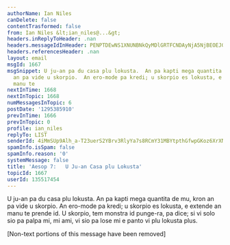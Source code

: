 ```yaml
---
authorName: Ian Niles
canDelete: false
contentTrasformed: false
from: Ian Niles &lt;ian_niles@...&gt;
headers.inReplyToHeader: .nan
headers.messageIdInHeader: PENPTDEwNS1XNUNBNkQyMDlGRTFCNDAyNjA5NjBEOEJGNzBAcGh4LmdibD4=
headers.referencesHeader: .nan
layout: email
msgId: 1667
msgSnippet: U ju-an pa du casa plu lokusta.  An pa kapti mega quantita de mu, kron
  an pa vide u skorpio.  An ero-mode pa kredi; u skorpio es lokusta, e extende an
  manu te
nextInTime: 1668
nextInTopic: 1668
numMessagesInTopic: 6
postDate: '1295385910'
prevInTime: 1666
prevInTopic: 0
profile: ian_niles
replyTo: LIST
senderId: 4iMmSUp9Alh_a-T23uerS2YBrv3RlyYa7s8RCmY31MBYtpthGfwpGKoz6XrXNUkMM3NF1hZnIPaHLACYLUDXEbOIuzZ2JSJl
spamInfo.isSpam: false
spamInfo.reason: '0'
systemMessage: false
title: 'Aesop 7:   U Ju-an Casa plu Lokusta'
topicId: 1667
userId: 135517454
---
```



 
U ju-an pa du casa plu lokusta.  An pa kapti mega quantita de mu, kron an pa vide u skorpio.  An ero-mode pa kredi; u skorpio es lokusta, e extende an manu te prende id.  U skorpio, tem monstra id punge-ra, pa dice; si vi solo sio pa palpa mi, mi ami, vi sio pa lose mi e panto vi plu lokusta plus. 		 	   		  

[Non-text portions of this message have been removed]


